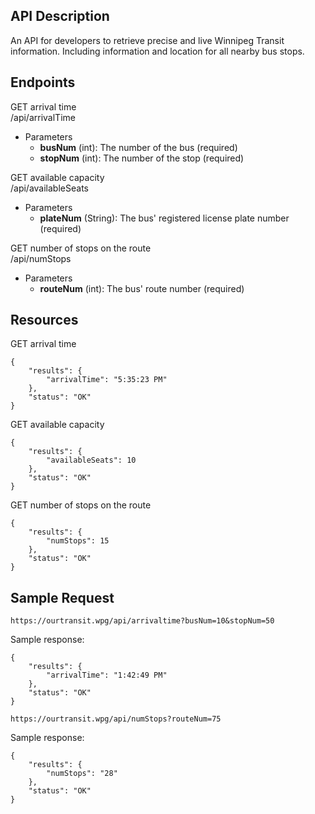 ## API Description
An API for developers to retrieve precise and live Winnipeg Transit information. Including information and location for all nearby bus stops. 

## Endpoints
GET arrival time  
/api/arrivalTime
- Parameters
    - **busNum** (int): The number of the bus (required)
    - **stopNum** (int): The number of the stop (required)

GET available capacity  
/api/availableSeats
- Parameters
    - **plateNum** (String): The bus' registered license plate number (required)

GET number of stops on the route  
/api/numStops
- Parameters
    - **routeNum** (int): The bus' route number (required)

## Resources


GET arrival time  
```
{
    "results": {
        "arrivalTime": "5:35:23 PM"
    },
    "status": "OK"
}
```


GET available capacity  
```
{
    "results": {
        "availableSeats": 10
    },
    "status": "OK"
}
```


GET number of stops on the route  
```
{
    "results": {
        "numStops": 15
    },
    "status": "OK"
}
```

## Sample Request

```
https://ourtransit.wpg/api/arrivaltime?busNum=10&stopNum=50
```

Sample response:
```
{
    "results": {
        "arrivalTime": "1:42:49 PM"
    },
    "status": "OK"
}
```

```
https://ourtransit.wpg/api/numStops?routeNum=75
```

Sample response:
```
{
    "results": {
        "numStops": "28"
    },
    "status": "OK"
}
```
